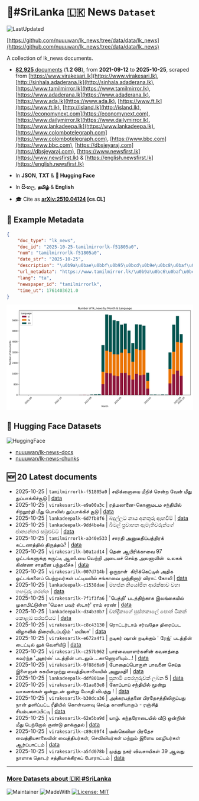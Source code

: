 # 📄#SriLanka 🇱🇰 News `Dataset`

![LastUpdated](https://img.shields.io/badge/last_updated-2025--10--25_20:47:35-green)

[https://github.com/nuuuwan/lk_news/tree/data/data/lk_news](https://github.com/nuuuwan/lk_news/tree/data/data/lk_news)

A collection of lk_news documents.

- [**82,925** documents](https://github.com/nuuuwan/lk_news/tree/data/data/lk_news) (**1.2 GB**), from **2021-09-12** to **2025-10-25**, scraped from [https://www.virakesari.lk](https://www.virakesari.lk), [http://sinhala.adaderana.lk](http://sinhala.adaderana.lk), [https://www.tamilmirror.lk](https://www.tamilmirror.lk), [https://www.adaderana.lk](https://www.adaderana.lk), [https://www.ada.lk](https://www.ada.lk), [https://www.ft.lk](https://www.ft.lk), [http://island.lk](http://island.lk), [https://economynext.com](https://economynext.com), [https://www.dailymirror.lk](https://www.dailymirror.lk), [https://www.lankadeepa.lk](https://www.lankadeepa.lk), [https://www.colombotelegraph.com](https://www.colombotelegraph.com), [https://www.bbc.com](https://www.bbc.com), [https://dbsjeyaraj.com](https://dbsjeyaraj.com), [https://www.newsfirst.lk](https://www.newsfirst.lk) & [https://english.newsfirst.lk](https://english.newsfirst.lk)

- In **JSON**, **TXT** & **🤗 Hugging Face**

- In **සිංහල**, **தமிழ்** & **English**

- 🎓 Cite as **[arXiv:2510.04124](https://arxiv.org/abs/2510.04124) [cs.CL]**

## 📝 Example Metadata

```json
{
    "doc_type": "lk_news",
    "doc_id": "2025-10-25-tamilmirrorlk-f51805a0",
    "num": "tamilmirrorlk-f51805a0",
    "date_str": "2025-10-25",
    "description": "\u0b9a\u0bae\u0bbf\u0b95\u0bcd\u0b9e\u0bc8\u0baf\u0bc8 \u0bae\u0bc0\u0bb1\u0bbf\u0b9a\u0bcd \u0b9a\u0bc6\u0ba9\u0bcd\u0bb1 \u0bb5\u0bc7\u0ba9\u0bcd \u0bae\u0bc0\u0ba4\u0bc1 \u0ba4\u0bc1\u0baa\u0bcd\u0baa\u0bbe\u0b95\u0bcd\u0b95\u0bbf\u0b9a\u0bcd\u0b9a\u0bc2\u0b9f\u0bc1",
    "url_metadata": "https://www.tamilmirror.lk/\u0b9a\u0bc6\u0baf\u0bcd\u0ba4\u0bbf\u0b95\u0bb3\u0bcd/\u0b9a\u0bae\u0bbf\u0b95\u0bcd\u0b9e\u0bc8\u0baf\u0bc8-\u0bae\u0bc0\u0bb1\u0bbf\u0b9a\u0bcd-\u0b9a\u0bc6\u0ba9\u0bcd\u0bb1-\u0bb5\u0bc7\u0ba9\u0bcd-\u0bae\u0bc0\u0ba4\u0bc1-\u0ba4\u0bc1\u0baa\u0bcd\u0baa\u0bbe\u0b95\u0bcd\u0b95\u0bbf\u0b9a\u0bcd\u0b9a\u0bc2\u0b9f\u0bc1/175-366814",
    "lang": "ta",
    "newspaper_id": "tamilmirrorlk",
    "time_ut": 1761403621.0
}
```

![Chart](https://raw.githubusercontent.com/nuuuwan/lk_news/refs/heads/data/data/lk_news/docs_by_month_and_lang.png)

## 🤗 Hugging Face Datasets

![HuggingFace](https://img.shields.io/badge/-HuggingFace-FDEE21?style=for-the-badge&logo=HuggingFace)

- [nuuuwan/lk-news-docs](https://huggingface.co/datasets/nuuuwan/lk-news-docs)
- [nuuuwan/lk-news-chunks](https://huggingface.co/datasets/nuuuwan/lk-news-chunks)

## 🆕 20 Latest documents

- 2025-10-25 | `tamilmirrorlk-f51805a0` | சமிக்ஞையை மீறிச் சென்ற வேன் மீது துப்பாக்கிச்சூடு | [data](https://github.com/nuuuwan/lk_news/tree/data/data/lk_news/2020s/2025/2025-10-25-tamilmirrorlk-f51805a0)
- 2025-10-25 | `virakesarilk-e9a00a3c` | ரத்மலானை-கொளுமடம சந்தியில் சிற்றூர்தி மீது பொலிஸ் துப்பாக்கிச் சூடு | [data](https://github.com/nuuuwan/lk_news/tree/data/data/lk_news/2020s/2025/2025-10-25-virakesarilk-e9a00a3c)
- 2025-10-25 | `lankadeepalk-6d7fb8f6` | බදුල්ලට නාය අනතුරු ඇඟවීම් | [data](https://github.com/nuuuwan/lk_news/tree/data/data/lk_news/2020s/2025/2025-10-25-lankadeepalk-6d7fb8f6)
- 2025-10-25 | `lankadeepalk-9dd4be4a` | බිමල් ප්‍රවාහන ඇමැතිවරුන්ගේ ජාත්‍යන්තර සමුළුවට | [data](https://github.com/nuuuwan/lk_news/tree/data/data/lk_news/2020s/2025/2025-10-25-lankadeepalk-9dd4be4a)
- 2025-10-25 | `tamilmirrorlk-a340e533` | சாரதி அனுமதிப்பத்திரக் கட்டணத்தில் திருத்தம்? | [data](https://github.com/nuuuwan/lk_news/tree/data/data/lk_news/2020s/2025/2025-10-25-tamilmirrorlk-a340e533)
- 2025-10-25 | `virakesarilk-b0a1ad14` | தென் ஆபிரிக்காவை 97 ஓட்டங்களுக்கு சுருட்டி ஆஸி.யை வெற்றி அடையச் செய்த அலனாவின்  உலகக் கிண்ண சாதனை பந்துவீச்சு | [data](https://github.com/nuuuwan/lk_news/tree/data/data/lk_news/2020s/2025/2025-10-25-virakesarilk-b0a1ad14)
- 2025-10-25 | `virakesarilk-007d714b` | ஒருநாள்  கிரிக்கெட்டில் அதிக ஓட்டங்களைப் பெற்றவர்கள் பட்டியலில் சங்காவை முந்தினார் விராட் கோலி | [data](https://github.com/nuuuwan/lk_news/tree/data/data/lk_news/2020s/2025/2025-10-25-virakesarilk-007d714b)
- 2025-10-25 | `lankadeepalk-c1538dae` | මහජන නියෝජිත ආරක්ෂාව වහා තහවුරු කරන්න | [data](https://github.com/nuuuwan/lk_news/tree/data/data/lk_news/2020s/2025/2025-10-25-lankadeepalk-c1538dae)
- 2025-10-25 | `virakesarilk-7f1f3fa6` | 'பெத்தி'  படத்திற்காக இலங்கையில் முகாமிட்டுள்ள 'மெகா பவர் ஸ்டார்' ராம் சரண் | [data](https://github.com/nuuuwan/lk_news/tree/data/data/lk_news/2020s/2025/2025-10-25-virakesarilk-7f1f3fa6)
- 2025-10-25 | `lankadeepalk-d34b30b7` | චන්ද්‍රිකාගේ පුස්තකාලේ පොත් ටිකක් කොළඹ සරසවියට | [data](https://github.com/nuuuwan/lk_news/tree/data/data/lk_news/2020s/2025/2025-10-25-lankadeepalk-d34b30b7)
- 2025-10-25 | `virakesarilk-c8c43130` | ரொட்டர்டாம் சர்வதேச திரைப்பட விழாவில் திரையிடப்படும் ' மயிலா' | [data](https://github.com/nuuuwan/lk_news/tree/data/data/lk_news/2020s/2025/2025-10-25-virakesarilk-c8c43130)
- 2025-10-25 | `virakesarilk-e672a4f1` | நடிகர் ஷான் நடிக்கும் ' ரேஜ்' படத்தின் டைட்டில் லுக் வெளியீடு | [data](https://github.com/nuuuwan/lk_news/tree/data/data/lk_news/2020s/2025/2025-10-25-virakesarilk-e672a4f1)
- 2025-10-25 | `virakesarilk-c257b962` | பார்வையாளர்களின் கவனத்தை கவர்ந்த 'அதர்ஸ்' படத்தின் பாடலும் ...காணொளியும்...! | [data](https://github.com/nuuuwan/lk_news/tree/data/data/lk_news/2020s/2025/2025-10-25-virakesarilk-c257b962)
- 2025-10-25 | `virakesarilk-0f88d6a9` | போதைப்பொருள் பாவனை செய்த இளைஞன் சுகயீனமுற்று வைத்தியசாலையில் அனுமதி! | [data](https://github.com/nuuuwan/lk_news/tree/data/data/lk_news/2020s/2025/2025-10-25-virakesarilk-0f88d6a9)
- 2025-10-25 | `lankadeepalk-ddf801ae` | සුනාමි පෙරහුරුවක් ලබන 5 | [data](https://github.com/nuuuwan/lk_news/tree/data/data/lk_news/2020s/2025/2025-10-25-lankadeepalk-ddf801ae)
- 2025-10-25 | `virakesarilk-01aa83e8` | கோப்பாய் சந்தியில் மூன்று வாகனங்கள் ஒன்றுடன் ஒன்று மோதி விபத்து ! | [data](https://github.com/nuuuwan/lk_news/tree/data/data/lk_news/2020s/2025/2025-10-25-virakesarilk-01aa83e8)
- 2025-10-25 | `virakesarilk-b30dca36` | அக்கரபத்தனை பிரதேசத்திலிருப்பது நான் தனிப்பட்ட ரீதியில் கொள்வனவு செய்த காணியாகும் - ரஞ்சித் சியம்பலாப்பிட்டி | [data](https://github.com/nuuuwan/lk_news/tree/data/data/lk_news/2020s/2025/2025-10-25-virakesarilk-b30dca36)
- 2025-10-25 | `virakesarilk-62e5ba9d` | யாழ். கந்தரோடையில் வீடு ஒன்றின் மீது பெற்றோல் குண்டு தாக்குதல் | [data](https://github.com/nuuuwan/lk_news/tree/data/data/lk_news/2020s/2025/2025-10-25-virakesarilk-62e5ba9d)
- 2025-10-25 | `virakesarilk-c89c09f4` | மஸ்கெலியா பிரதேச வைத்தியசாலையின் வைத்தியர்கள், செவிலியர்கள் மற்றும் இளைய ஊழியர்கள் ஆர்ப்பாட்டம் | [data](https://github.com/nuuuwan/lk_news/tree/data/data/lk_news/2020s/2025/2025-10-25-virakesarilk-c89c09f4)
- 2025-10-25 | `virakesarilk-a5fd078b` | முத்து நகர் விவசாயிகள் 39 ஆவது நாளாக தொடர்  சத்தியாக்கிரகப் போராட்டம் | [data](https://github.com/nuuuwan/lk_news/tree/data/data/lk_news/2020s/2025/2025-10-25-virakesarilk-a5fd078b)

---

### [More Datasets about 🇱🇰 #SriLanka](https://github.com/nuuuwan/lk_datasets)

![Maintainer](https://img.shields.io/badge/maintainer-nuuuwan-red)
![MadeWith](https://img.shields.io/badge/made_with-python-blue)
[![License: MIT](https://img.shields.io/badge/License-MIT-yellow.svg)](https://opensource.org/licenses/MIT)
